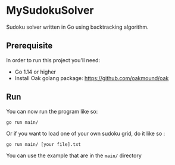 # MySudokuSolver
Sudoku solver written in Go using backtracking algorithm.

## Prerequisite

In order to run this project you'll need:

* Go 1.14 or higher
* Install Oak golang package: https://github.com/oakmound/oak

## Run

You can now run the program like so:

`go run main/`

Or if you want to load one of your own sudoku grid, do it like so :

`go run main/ [your file].txt`

You can use the example that are in the `main/` directory
